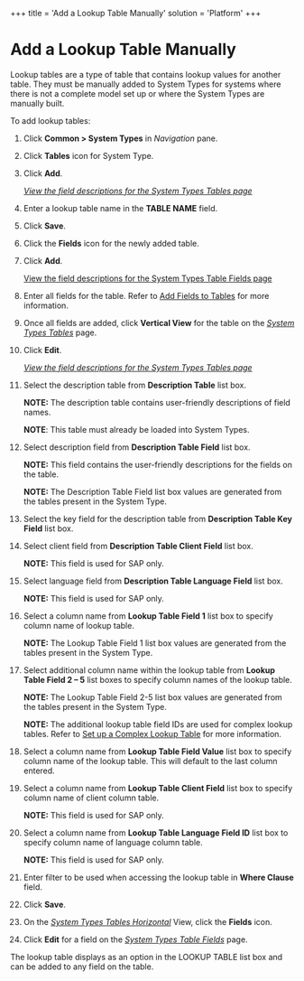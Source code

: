 +++
title = 'Add a Lookup Table Manually'
solution = 'Platform'
+++

# Add a Lookup Table Manually

Lookup tables are a type of table that contains lookup values for
another table. They must be manually added to System Types for systems
where there is not a complete model set up or where the System Types are
manually built.

To add lookup tables:

1.  Click **Common \> System Types** in *Navigation* pane.

2.  Click **Tables** icon for System Type.

3.  Click **Add**.
    
    *[View the field descriptions for the System Types Tables
    page](../Page_Desc/System_Types_Tables_H.htm)*

4.  Enter a lookup table name in the **TABLE NAME** field.

5.  Click **Save**.

6.  Click the **Fields** icon for the newly added table.

7.  Click **Add**.
    
    [View the field descriptions for the System Types Table Fields
    page](../Page_Desc/System_Types_Table_Fields_H.htm)

8.  Enter all fields for the table. Refer to [Add Fields to
    Tables](Add_Fields_to_Tables.htm) for more information.

9.  Once all fields are added, click **Vertical View** for the table on
    the *[System Types Tables](../Page_Desc/System_Types_Tables_H.htm)*
    page.

10. Click **Edit**.
    
    *[View the field descriptions for the System Types Tables
    page](../Page_Desc/System_Types_Tables_H.htm)*

11. Select the description table from **Description Table** list box.
    
    **NOTE:** The description table contains user-friendly descriptions
    of field names.
    
    **NOTE**: This table must already be loaded into System Types.

12. Select description field from **Description Table Field** list box.
    
    **NOTE:** This field contains the user-friendly descriptions for the
    fields on the table.
    
    **NOTE:** The Description Table Field list box values are generated
    from the tables present in the System Type.

13. Select the key field for the description table from **Description
    Table Key Field** list box.

14. Select client field from **Description Table Client Field** list
    box.
    
    **NOTE:** This field is used for SAP only.

15. Select language field from **Description Table Language Field** list
    box.
    
    **NOTE:** This field is used for SAP only.

16. Select a column name from **Lookup Table Field 1** list box to
    specify column name of lookup table.
    
    **NOTE:** The Lookup Table Field 1 list box values are generated
    from the tables present in the System Type.

17. Select additional column name within the lookup table from **Lookup
    Table Field 2 – 5** list boxes to specify column names of the lookup
    table.
    
    **NOTE:** The Lookup Table Field 2-5 list box values are generated
    from the tables present in the System Type.
    
    **NOTE:** The additional lookup table field IDs are used for complex
    lookup tables. Refer to [Set up a Complex Lookup
    Table](../../../Migration/Design/Use_Cases/Set_up_a_Complex_Lookup_Table.htm)
    for more information.

18. Select a column name from **Lookup Table Field Value** list box to
    specify column name of the lookup table. This will default to the
    last column entered.

19. Select a column name from **Lookup Table Client Field** list box to
    specify column name of client column table.
    
    **NOTE:** This field is used for SAP only.

20. Select a column name from **Lookup Table Language Field ID** list
    box to specify column name of language column table.
    
    **NOTE:** This field is used for SAP only.

21. Enter filter to be used when accessing the lookup table in **Where
    Clause** field.

22. Click **Save**.

23. On the [*System Types Tables
    Horizontal*](../Page_Desc/System_Types_Tables_H.htm) View, click the
    **Fields** icon.

24. Click **Edit** for a field on the [*System Types Table
    Fields*](../Page_Desc/System_Types_Table_Fields_H.htm) page.

The lookup table displays as an option in the LOOKUP TABLE list box and
can be added to any field on the table.
